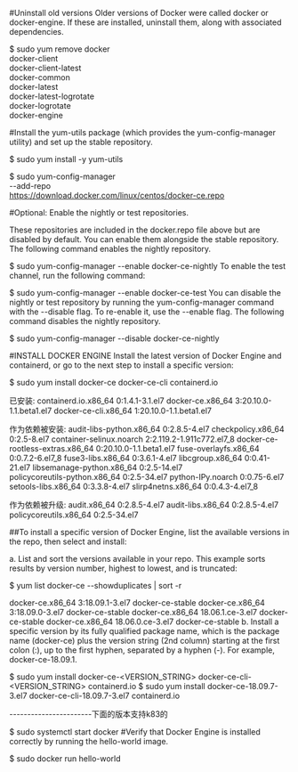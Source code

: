 #Uninstall old versions
Older versions of Docker were called docker or docker-engine. If these are installed, uninstall them, along with associated dependencies.

$ sudo yum remove docker \
                  docker-client \
                  docker-client-latest \
                  docker-common \
                  docker-latest \
                  docker-latest-logrotate \
                  docker-logrotate \
                  docker-engine
                  
 #Install the yum-utils package (which provides the yum-config-manager utility) and set up the stable repository.
 
 $ sudo yum install -y yum-utils
 
 $ sudo yum-config-manager \
     --add-repo \
     https://download.docker.com/linux/centos/docker-ce.repo
     
     
     
#Optional: Enable the nightly or test repositories.

These repositories are included in the docker.repo file above but are disabled by default. You can enable them alongside the stable repository. The following command enables the nightly repository.

$ sudo yum-config-manager --enable docker-ce-nightly
To enable the test channel, run the following command:

$ sudo yum-config-manager --enable docker-ce-test
You can disable the nightly or test repository by running the yum-config-manager command with the --disable flag. To re-enable it, use the --enable flag. The following command disables the nightly repository.

$ sudo yum-config-manager --disable docker-ce-nightly


#INSTALL DOCKER ENGINE
Install the latest version of Docker Engine and containerd, or go to the next step to install a specific version:

$ sudo yum install docker-ce docker-ce-cli containerd.io


已安装:
  containerd.io.x86_64 0:1.4.1-3.1.el7                     docker-ce.x86_64 3:20.10.0-1.1.beta1.el7                     docker-ce-cli.x86_64 1:20.10.0-1.1.beta1.el7                    

作为依赖被安装:
  audit-libs-python.x86_64 0:2.8.5-4.el7     checkpolicy.x86_64 0:2.5-8.el7  container-selinux.noarch 2:2.119.2-1.911c772.el7_8 docker-ce-rootless-extras.x86_64 0:20.10.0-1.1.beta1.el7
  fuse-overlayfs.x86_64 0:0.7.2-6.el7_8      fuse3-libs.x86_64 0:3.6.1-4.el7 libcgroup.x86_64 0:0.41-21.el7                     libsemanage-python.x86_64 0:2.5-14.el7                  
  policycoreutils-python.x86_64 0:2.5-34.el7 python-IPy.noarch 0:0.75-6.el7  setools-libs.x86_64 0:3.3.8-4.el7                  slirp4netns.x86_64 0:0.4.3-4.el7_8                      

作为依赖被升级:
  audit.x86_64 0:2.8.5-4.el7                               audit-libs.x86_64 0:2.8.5-4.el7                               policycoreutils.x86_64 0:2.5-34.el7                              



##To install a specific version of Docker Engine, list the available versions in the repo, then select and install:

a. List and sort the versions available in your repo. This example sorts results by version number, highest to lowest, and is truncated:

$ yum list docker-ce --showduplicates | sort -r

docker-ce.x86_64  3:18.09.1-3.el7                     docker-ce-stable
docker-ce.x86_64  3:18.09.0-3.el7                     docker-ce-stable
docker-ce.x86_64  18.06.1.ce-3.el7                    docker-ce-stable
docker-ce.x86_64  18.06.0.ce-3.el7                    docker-ce-stable
b. Install a specific version by its fully qualified package name, which is the package name (docker-ce) plus the version string (2nd column) starting at the first colon (:), up to the first hyphen, separated by a hyphen (-). For example, docker-ce-18.09.1.

$ sudo yum install docker-ce-<VERSION_STRING> docker-ce-cli-<VERSION_STRING> containerd.io
$ sudo 
yum install docker-ce-18.09.7-3.el7 docker-ce-cli-18.09.7-3.el7 containerd.io


-----------------------下面的版本支持k83的

$ sudo systemctl start docker
#Verify that Docker Engine is installed correctly by running the hello-world image.

$ sudo docker run hello-world